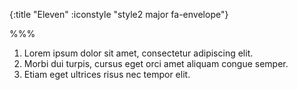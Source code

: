 {:title "Eleven"
 :iconstyle "style2 major fa-envelope"}

%%%

1. Lorem ipsum dolor sit amet, consectetur adipiscing elit.
2. Morbi dui turpis, cursus eget orci amet aliquam congue semper.
3. Etiam eget ultrices risus nec tempor elit.
